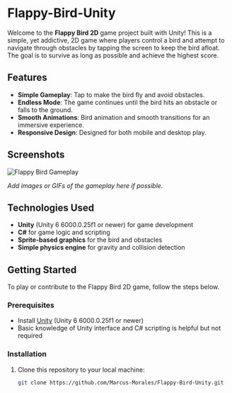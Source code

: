 # Flappy-Bird-Unity

Welcome to the **Flappy Bird 2D** game project built with Unity! This is a simple, yet addictive, 2D game where players control a bird and attempt to navigate through obstacles by tapping the screen to keep the bird afloat. The goal is to survive as long as possible and achieve the highest score.

## Features

- **Simple Gameplay**: Tap to make the bird fly and avoid obstacles.
- **Endless Mode**: The game continues until the bird hits an obstacle or falls to the ground.
- **Smooth Animations**: Bird animation and smooth transitions for an immersive experience.
- **Responsive Design**: Designed for both mobile and desktop play.

## Screenshots

![Flappy Bird Gameplay](link-to-screenshot.jpg)

*Add images or GIFs of the gameplay here if possible.*

## Technologies Used

- **Unity** (Unity 6 6000.0.25f1 or newer) for game development
- **C#** for game logic and scripting
- **Sprite-based graphics** for the bird and obstacles
- **Simple physics engine** for gravity and collision detection

## Getting Started

To play or contribute to the Flappy Bird 2D game, follow the steps below.

### Prerequisites

- Install [Unity](https://unity.com/) (Unity 6 6000.0.25f1 or newer)
- Basic knowledge of Unity interface and C# scripting is helpful but not required

### Installation

1. Clone this repository to your local machine:
   ```bash
   git clone https://github.com/Marcus-Morales/Flappy-Bird-Unity.git
